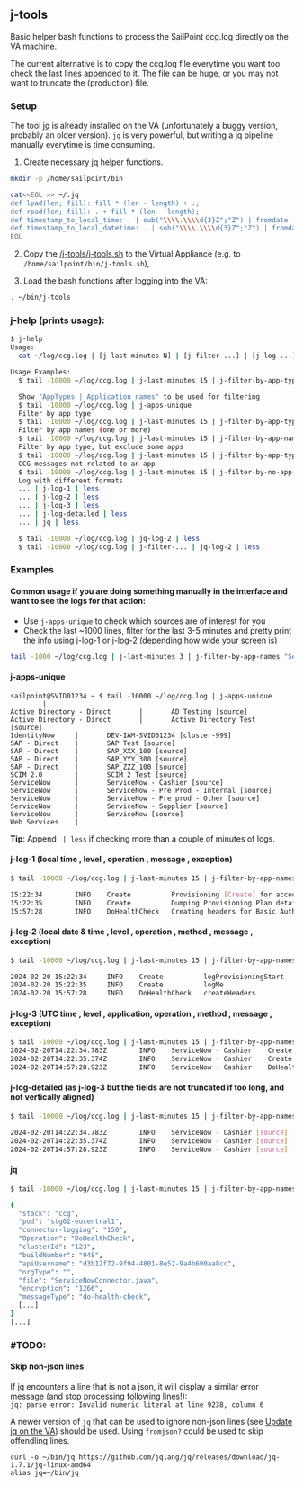 ## j-tools

Basic helper bash functions to process the SailPoint ccg.log directly on the VA machine.

The current alternative is to copy the ccg.log file everytime you want too check the last lines appended to it. The file can be huge, or you may not want to truncate the (production) file.

### Setup

The tool [jq](https://jqlang.github.io/jq/) is already installed on the VA (unfortunately a buggy version, probably an older version). `jq` is very powerful, but writing a jq pipeline manually everytime is time consuming.

1. Create necessary jq helper functions. 
```sh
mkdir -p /home/sailpoint/bin

cat<<EOL >> ~/.jq
def lpad(len; fill): fill * (len - length) + .;
def rpad(len; fill): . + fill * (len - length);
def timestamp_to_local_time: . | sub("\\\\.\\\\d{3}Z";"Z") | fromdate | strflocaltime("%H:%M:%S");
def timestamp_to_local_datetime: . | sub("\\\\.\\\\d{3}Z";"Z") | fromdate | strflocaltime("%Y-%m-%d %H:%M:%S");
EOL
```
2. Copy the [/j-tools/j-tools.sh](/j-tools/j-tools.sh) to the Virtual Appliance (e.g. to `/home/sailpoint/bin/j-tools.sh`), 

3. Load the bash functions after logging into the VA:
```sh
. ~/bin/j-tools
```

### **j-help** (prints usage):
```sh
$ j-help
Usage:
  cat ~/log/ccg.log | [j-last-minutes N] | [j-filter-...] | [j-log-...] | less

Usage Examples:
  $ tail -10000 ~/log/ccg.log | j-last-minutes 15 | j-filter-by-app-types "ServiceNow" "SAP - Direct" | j-log-2 | less

  Show "AppTypes | Application names" to be used for filtering
  $ tail -10000 ~/log/ccg.log | j-apps-unique
  Filter by app type
  $ tail -10000 ~/log/ccg.log | j-last-minutes 15 | j-filter-by-app-types "ServiceNow" "SAP - Direct"
  Filter by app names (one or more)
  $ tail -10000 ~/log/ccg.log | j-last-minutes 15 | j-filter-by-app-names "ServiceNow - A [source]" "ServiceNow - B [source]"
  Filter by app type, but exclude some apps
  $ tail -10000 ~/log/ccg.log | j-last-minutes 15 | j-filter-by-app-types "ServiceNow" "ServiceNow" | j-filter-by-app-names-exclude "ServiceNow - A"
  CCG messages not related to an app
  $ tail -10000 ~/log/ccg.log | j-last-minutes 15 | j-filter-by-no-app-name
  Log with different formats
  ... | j-log-1 | less
  ... | j-log-2 | less
  ... | j-log-3 | less
  ... | j-log-detailed | less
  ... | jq | less

  $ tail -10000 ~/log/ccg.log | jq-log-2 | less
  $ tail -10000 ~/log/ccg.log | j-filter-... | jq-log-2 | less

```

### Examples

#### Common usage if you are doing something manually in the interface and want to see the logs for that action:

* Use `j-apps-unique` to check which sources are of interest for you
* Check the last ~1000 lines, filter for the last 3-5 minutes and pretty print the info using j-log-1 or j-log-2 (depending how wide your screen is)
```sh
tail -1000 ~/log/ccg.log | j-last-minutes 3 | j-filter-by-app-names "ServiceNow - XYZ [source]" | j-log-2
```



#### j-apps-unique
```
sailpoint@SVID01234 ~ $ tail -10000 ~/log/ccg.log | j-apps-unique
        |
Active Directory - Direct       |       AD Testing [source]
Active Directory - Direct       |       Active Directory Test  [source]
IdentityNow     |       DEV-IAM-SVID01234 [cluster-999]
SAP - Direct    |       SAP Test [source]
SAP - Direct    |       SAP_XXX_100 [source]
SAP - Direct    |       SAP_YYY_300 [source]
SAP - Direct    |       SAP_ZZZ_100 [source]
SCIM 2.0        |       SCIM 2 Test [source]
ServiceNow      |       ServiceNow - Cashier [source]
ServiceNow      |       ServiceNow - Pre Prod - Internal [source]
ServiceNow      |       ServiceNow - Pre prod - Other [source]
ServiceNow      |       ServiceNow - Supplier [source]
ServiceNow      |       ServiceNow [source]
Web Services    |
```

**Tip**: Append ` | less` if checking more than a couple of minutes of logs.

#### **j-log-1** (local time , level , operation , message , exception)
```sh
$ tail -10000 ~/log/ccg.log | j-last-minutes 15 | j-filter-by-app-names "ServiceNow - Cashier [source]" | j-log-1

15:22:34        INFO    Create          Provisioning [Create] for account [12345] starting.
15:22:35        INFO    Create          Dumping Provisioning Plan details  : <?xml version='1.0' encoding='UTF-8'?>\n<!DOCTYPE ProvisioningPlan PUBLIC "sailpoint.dtd" "sailpoint.dtd">\n<ProvisioningPlan nativeIdentity="12345">\n  ....lan>\n
15:57:28        INFO    DoHealthCheck   Creating headers for Basic Authentication.
```

#### **j-log-2** (local date & time , level , operation , method , message , exception)
```sh
$ tail -10000 ~/log/ccg.log | j-last-minutes 15 | j-filter-by-app-names "ServiceNow - Cashier [source]" | j-log-2

2024-02-20 15:22:34     INFO    Create          logProvisioningStart    Provisioning [Create] for account [12345] starting.
2024-02-20 15:22:35     INFO    Create          logMe                   Dumping Provisioning Plan details  : <?xml version='1.0' encoding='UTF-8'?>\n<!DOCTYPE ProvisioningPlan PUBLIC "sailpoint.dtd" "sailpoint.dtd">\n<ProvisioningPlan nativeIdentity="12345">\n  ....lan>\n
2024-02-20 15:57:28     INFO    DoHealthCheck   createHeaders           Creating headers for Basic Authentication.
```

#### **j-log-3** (UTC time , level , application, operation , method , message , exception)
```sh
$ tail -10000 ~/log/ccg.log | j-last-minutes 15 | j-filter-by-app-names "ServiceNow - Cashier [source]" | j-log-3
2024-02-20T14:22:34.783Z        INFO    ServiceNow - Cashier    Create          logProvisioningStart    Provisioning [Create] for account [12345] starting.
2024-02-20T14:22:35.374Z        INFO    ServiceNow - Cashier    Create          logMe                   Dumping Provisioning Plan details  : <?xml version='1.0' encoding='UTF-8'?>\n<!DOCTYPE ProvisioningPlan PUBLIC "sailpoint.dtd" "sailpoint.dtd">\n<ProvisioningPlan nativeIdentity="12345">\n  ....lan>\n
2024-02-20T14:57:28.923Z        INFO    ServiceNow - Cashier    DoHealthCheck   createHeaders           Creating headers for Basic Authentication.
```

#### **j-log-detailed** (as j-log-3 but the fields are not truncated if too long, and not vertically aligned)
```sh
$ tail -10000 ~/log/ccg.log | j-last-minutes 15 | j-filter-by-app-names "ServiceNow - Cashier [source]" | j-log-detailed

2024-02-20T14:22:34.783Z        INFO    ServiceNow - Cashier [source]   Create  logProvisioningStart    Provisioning [Create] for account [12345] starting.
2024-02-20T14:22:35.374Z        INFO    ServiceNow - Cashier [source]   Create  logMe   Dumping Provisioning Plan details  : <?xml version='1.0' encoding='UTF-8'?>\n<!DOCTYPE ProvisioningPlan PUBLIC "sailpoint.dtd" "sailpoint.dtd">\n<ProvisioningPlan nativeIdentity="12345">\n  ....lan>\n
2024-02-20T14:57:28.923Z        INFO    ServiceNow - Cashier [source]   DoHealthCheck   createHeaders   Creating headers for Basic Authentication.
```

#### **jq**
```sh
$ tail -10000 ~/log/ccg.log | j-last-minutes 15 | j-filter-by-app-names "ServiceNow - Cashier [source]" | jq | less

{
  "stack": "ccg",
  "pod": "stg02-eucentral1",
  "connector-logging": "150",
  "Operation": "DoHealthCheck",
  "clusterId": "123",
  "buildNumber": "948",
  "apiUsername": "d3b12f72-9f94-4801-8e52-9a4b600aa8cc",
  "orgType": "",
  "file": "ServiceNowConnector.java",
  "encryption": "1266",
  "messageType": "do-health-check",
  [...]
}
[...]
```

### #TODO:

#### Skip non-json lines
If jq encounters a line that is not a json, it will display a similar error message (and stop processing following lines!):  
`jq: parse error: Invalid numeric literal at line 9238, column 6`

A newer version of `jq` that can be used to ignore non-json lines (see [Update jq on the VA](https://developer.sailpoint.com/discuss/t/update-jq-on-the-va-r-read-raw-strings-not-json-texts/27939)) should be used. Using `fromjson?` could be used to skip offendling lines.
```
curl -o ~/bin/jq https://github.com/jqlang/jq/releases/download/jq-1.7.1/jq-linux-amd64
alias jq=~/bin/jq
```

